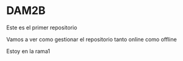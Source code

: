 # DAM2B
Este es el primer repositorio

Vamos a ver como gestionar el repositorio tanto online como offline

Estoy en la rama1
